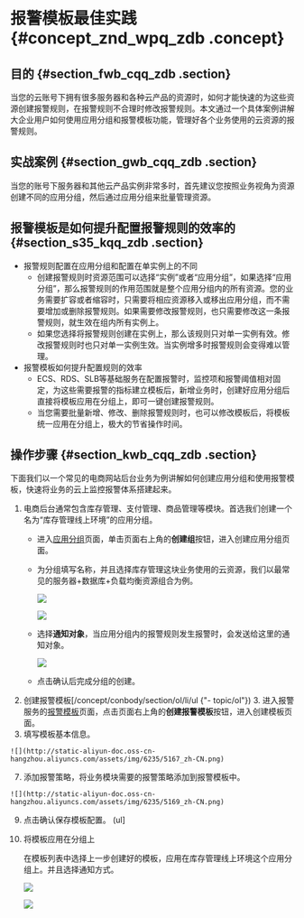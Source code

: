 # 报警模板最佳实践 {#concept_znd_wpq_zdb .concept}

## 目的 {#section_fwb_cqq_zdb .section}

当您的云账号下拥有很多服务器和各种云产品的资源时，如何才能快速的为这些资源创建报警规则，在报警规则不合理时修改报警规则。本文通过一个具体案例讲解大企业用户如何使用应用分组和报警模板功能，管理好各个业务使用的云资源的报警规则。

## 实战案例 {#section_gwb_cqq_zdb .section}

当您的账号下服务器和其他云产品实例非常多时，首先建议您按照业务视角为资源创建不同的应用分组，然后通过应用分组来批量管理资源。

## 报警模板是如何提升配置报警规则的效率的 {#section_s35_kqq_zdb .section}

-   报警规则配置在应用分组和配置在单实例上的不同
    -   创建报警规则时资源范围可以选择“实例”或者“应用分组”，如果选择“应用分组”，那么报警规则的作用范围就是整个应用分组内的所有资源。您的业务需要扩容或者缩容时，只需要将相应资源移入或移出应用分组，而不需要增加或删除报警规则。如果需要修改报警规则，也只需要修改这一条报警规则，就生效在组内所有实例上。
    -   如果您选择将报警规则创建在实例上，那么该规则只对单一实例有效。修改报警规则时也只对单一实例生效。当实例增多时报警规则会变得难以管理。
-   报警模板如何提升配置规则的效率
    -   ECS、RDS、SLB等基础服务在配置报警时，监控项和报警阈值相对固定，为这些需要报警的指标建立模板后，新增业务时，创建好应用分组后直接将模板应用在分组上，即可一键创建报警规则。
    -   当您需要批量新增、修改、删除报警规则时，也可以修改模板后，将模板统一应用在分组上，极大的节省操作时间。

## 操作步骤 {#section_kwb_cqq_zdb .section}

下面我们以一个常见的电商网站后台业务为例讲解如何创建应用分组和使用报警模板，快速将业务的云上监控报警体系搭建起来。

1.  电商后台通常包含库存管理、支付管理、商品管理等模块。首选我们创建一个名为“库存管理线上环境”的应用分组。
    -   进入[应用分组](https://cms.console.aliyun.com/#/groups)页面，单击页面右上角的**创建组**按钮，进入创建应用分组页面。
    -   为分组填写名称，并且选择库存管理这块业务使用的云资源，我们以最常见的服务器+数据库+负载均衡资源组合为例。

        ![](http://static-aliyun-doc.oss-cn-hangzhou.aliyuncs.com/assets/img/6235/5163_zh-CN.jpg)

        ![](http://static-aliyun-doc.oss-cn-hangzhou.aliyuncs.com/assets/img/6235/5164_zh-CN.jpg)

    -   选择**通知对象**，当应用分组内的报警规则发生报警时，会发送给这里的通知对象。

        ![](http://static-aliyun-doc.oss-cn-hangzhou.aliyuncs.com/assets/img/6235/5165_zh-CN.png)

    -   点击确认后完成分组的创建。
2.  创建报警模板\[/concept/conbody/section/ol/li/ul \{"- topic/ol"\}\) 3.  进入报警服务的[报警模板](http://cms.console.aliyun.com/#/alarmTemplate)页面，点击页面右上角的**创建报警模板**按钮，进入创建模板页面。
 5.  填写模板基本信息。

    ![](http://static-aliyun-doc.oss-cn-hangzhou.aliyuncs.com/assets/img/6235/5167_zh-CN.png)

 7.  添加报警策略，将业务模块需要的报警策略添加到报警模板中。

    ![](http://static-aliyun-doc.oss-cn-hangzhou.aliyuncs.com/assets/img/6235/5169_zh-CN.png)

 9.  点击确认保存模板配置。
 \(ul\]
3.  将模板应用在分组上

    在模板列表中选择上一步创建好的模板，应用在库存管理线上环境这个应用分组上。并且选择通知方式。

    ![](http://static-aliyun-doc.oss-cn-hangzhou.aliyuncs.com/assets/img/6235/5172_zh-CN.png)

    ![](http://static-aliyun-doc.oss-cn-hangzhou.aliyuncs.com/assets/img/6235/5174_zh-CN.png)


